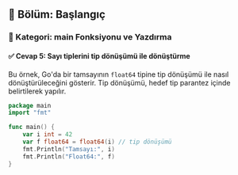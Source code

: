 ## 📘 Bölüm: Başlangıç  
### 🔹 Kategori: main Fonksiyonu ve Yazdırma  
#### ✅ Cevap 5: Sayı tiplerini tip dönüşümü ile dönüştürme

Bu örnek, Go'da bir tamsayının `float64` tipine tip dönüşümü ile nasıl dönüştürüleceğini gösterir. Tip dönüşümü, hedef tip parantez içinde belirtilerek yapılır.

```go
package main
import "fmt"

func main() {
    var i int = 42
    var f float64 = float64(i) // tip dönüşümü
    fmt.Println("Tamsayı:", i)
    fmt.Println("Float64:", f)
}
```
